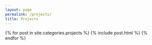 ```yaml
---
layout: page
permalink: /projects/
title: Projects
---
```


<div class="post-list">
    {% for post in site.categories.projects %}
      {% include post.html %}
    {% endfor %}
</div>

<!-- Global site tag (gtag.js) - Google Analytics -->
<script async src="https://www.googletagmanager.com/gtag/js?id=UA-92073995-2"></script>
<script>
  window.dataLayer = window.dataLayer || [];
  function gtag(){dataLayer.push(arguments);}
  gtag('js', new Date());

  gtag('config', 'UA-92073995-2');
</script>

